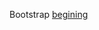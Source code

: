 Bootstrap [begining](https://bontalakomboprince.github.io/Bootstrap/Exercice-To-undersand-the-grid/index.html)
